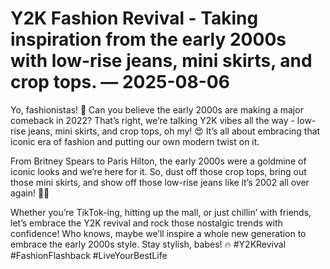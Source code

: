 # Y2K Fashion Revival - Taking inspiration from the early 2000s with low-rise jeans, mini skirts, and crop tops. — 2025-08-06

Yo, fashionistas! 🌟 Can you believe the early 2000s are making a major comeback in 2022? That’s right, we’re talking Y2K vibes all the way - low-rise jeans, mini skirts, and crop tops, oh my! 😍 It’s all about embracing that iconic era of fashion and putting our own modern twist on it.

From Britney Spears to Paris Hilton, the early 2000s were a goldmine of iconic looks and we’re here for it. So, dust off those crop tops, bring out those mini skirts, and show off those low-rise jeans like it’s 2002 all over again! 💁‍♀️

Whether you’re TikTok-ing, hitting up the mall, or just chillin’ with friends, let’s embrace the Y2K revival and rock those nostalgic trends with confidence! Who knows, maybe we’ll inspire a whole new generation to embrace the early 2000s style. Stay stylish, babes! 🔥 #Y2KRevival #FashionFlashback #LiveYourBestLife